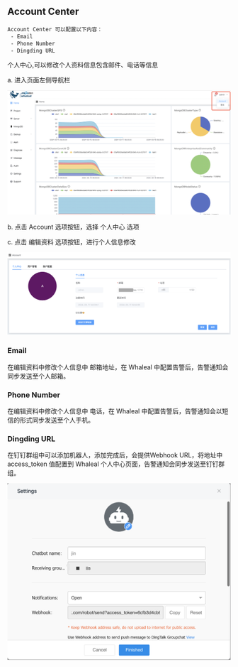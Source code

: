 ## Account Center

```
Account Center 可以配置以下内容：
 - Email
 - Phone Number
 - Dingding URL
```

个人中心,可以修改个人资料信息包含邮件、电话等信息

a. 进入页面左侧导航栏

![image-20220726105726846](../../../../images/whalealPlatformImages/Account.png)

b. 点击 Account 选项按钮，选择 个人中心 选项

c. 点击 编辑资料 选项按钮，进行个人信息修改

![image-20220726105726846](../../../../images/whalealPlatformImages/Account1.png)



### Email

在编辑资料中修改个人信息中 邮箱地址，在 Whaleal 中配置告警后，告警通知会同步发送至个人邮箱。



### Phone Number

在编辑资料中修改个人信息中 电话，在 Whaleal 中配置告警后，告警通知会以短信的形式同步发送至个人手机。



### Dingding URL

在钉钉群组中可以添加机器人，添加完成后，会提供Webhook URL，将地址中 access_token 值配置到 Whaleal 个人中心页面，告警通知会同步发送至钉钉群组。

![image-20220726110500286](../../../../images/whalealPlatformImages/AccountCenter2.png)
